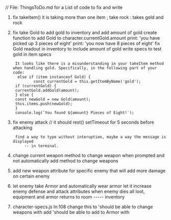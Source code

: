 // File: ThingsToDo.md for a List of code to fix and write

1) fix takeItem()
        it is taking more than one item ; take rock : takes gold and rock

2) fix take Gold to add gold to inventory and add amount of gold
        create function to add  Gold to character.currentGold.amount
        print: 'you have picked up 3 pieces of eight'
        print: 'you now have 8 pieces of eight'
        fix Gold readout in inventory to include amount of gold
        write specs to test gold in item specs


        It looks like there is a misunderstanding in your takeItem method when handling gold. Specifically, in the following part of your code:
         else if (item instanceof Gold) {
                const currentGold = this.getItemByName('gold');
        if (currentGold) {
        currentGold.addGold(amount);
        } else {
        const newGold = new Gold(amount);
        this.items.push(newGold);
        }
        console.log(`You found ${amount} Pieces of Eight!`);



3) fix enemy attack
        // it should rest() setTimeout for 5 seconds before attacking

        find a way to type without interuption, maybe a way the message is displayed
            -- in terminal.

4) change current weapon method to change weapon when prompted and not automatically
        add <hold> <weapon> method to change weapons

5) add new weapon attribute for specific enemy
        that will add more damage on certain enemy

6)  let enemy take Armor and automatically wear armor
        let it increase enemy defense and attack attributes
        when enemy dies all loot, equipment and armor returns to room ----- inventory

7)  character-specs.js ln:108
        change this to 'should be able to change weapons with <hold> <weapon>
        add 'should be able to add to Armor with <wear> <armor>
